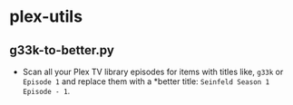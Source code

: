 # plex-utils

## g33k-to-better.py
- Scan all your Plex TV library episodes for items with titles like, `g33k` or `Episode 1` and replace them with a *better title: `Seinfeld Season 1 Episode - 1`.

